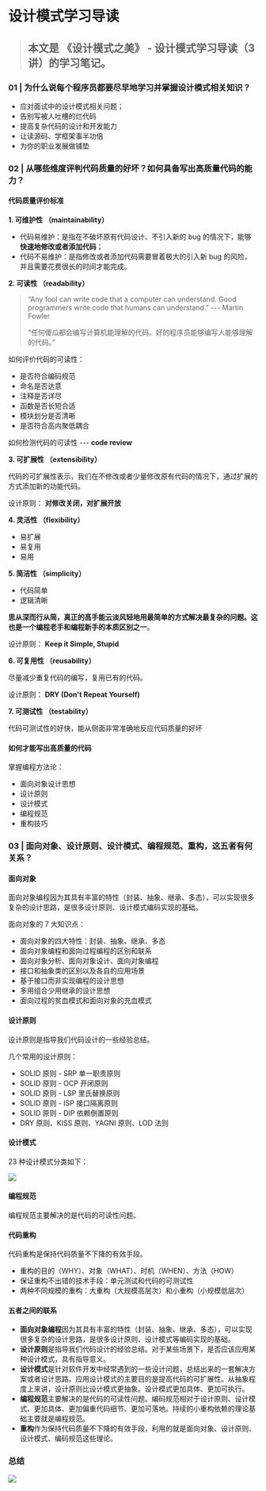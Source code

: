 # 设计模式学习导读

> ## 本文是 《设计模式之美》 - 设计模式学习导读（3讲）的学习笔记。

### 01 \| 为什么说每个程序员都要尽早地学习并掌握设计模式相关知识？

* 应对面试中的设计模式相关问题；
* 告别写被人吐槽的烂代码
* 提高复杂代码的设计和开发能力
* 让读源码、学框架事半功倍
* 为你的职业发展做铺垫

### 02 \| 从哪些维度评判代码质量的好坏？如何具备写出高质量代码的能力？

#### 代码质量评价标准

**1. 可维护性 （maintainability）**

* 代码易维护：是指在不破坏原有代码设计、不引入新的 bug 的情况下，能够**快速地修改或者添加代码**；
* 代码不易维护：是指修改或者添加代码需要冒着极大的引入新 bug 的风险，并且需要花费很长的时间才能完成。

**2. 可读性 （readability）**

> “Any fool can write code that a computer can understand. Good programmers write code that humans can understand.” --- Martin Fowler
>
> “任何傻瓜都会编写计算机能理解的代码。好的程序员能够编写人能够理解的代码。”

如何评价代码的可读性：

* 是否符合编码规范
* 命名是否达意
* 注释是否详尽
* 函数是否长短合适
* 模块划分是否清晰
* 是否符合高内聚低耦合

如何检测代码的可读性 --- **code review**

**3. 可扩展性 （extensibility）**

代码的可扩展性表示，我们在不修改或者少量修改原有代码的情况下，通过扩展的方式添加新的功能代码。

设计原则： **对修改关闭，对扩展开放**

**4. 灵活性 （flexibility）**

* 易扩展
* 易复用
* 易用

**5. 简洁性 （simplicity）**

* 代码简单
* 逻辑清晰

**思从深而行从简，真正的高手能云淡风轻地用最简单的方式解决最复杂的问题。这也是一个编程老手和编程新手的本质区别之一**。

设计原则： **Keep it Simple, Stupid**

**6. 可复用性 （reusability）**

尽量减少重复代码的编写，复用已有的代码。

设计原则： **DRY \(Don't Repeat Yourself\)**

**7. 可测试性 （testability）**

代码可测试性的好快，能从侧面非常准确地反应代码质量的好坏

#### 如何才能写出高质量的代码

掌握编程方法论：

* 面向对象设计思想
* 设计原则
* 设计模式
* 编程规范
* 重构技巧

### 03 \| 面向对象、设计原则、设计模式、编程规范、重构，这五者有何关系？

#### 面向对象

面向对象编程因为其具有丰富的特性（封装、抽象、继承、多态），可以实现很多复杂的设计思路，是很多设计原则、设计模式编码实现的基础。

面向对象的 7 大知识点：

* 面向对象的四大特性：封装、抽象、继承、多态
* 面向对象编程和面向过程编程的区别和联系
* 面向对象分析、面向对象设计、面向对象编程
* 接口和抽象类的区别以及各自的应用场景
* 基于接口而非实现编程的设计思想
* 多用组合少用继承的设计思想
* 面向过程的贫血模式和面向对象的充血模式

#### 设计原则

设计原则是指导我们代码设计的一些经验总结。

几个常用的设计原则：

* SOLID 原则 - SRP 单一职责原则
* SOLID 原则 - OCP 开闭原则
* SOLID 原则 - LSP 里氏替换原则
* SOLID 原则 - ISP 接口隔离原则
* SOLID 原则 - DIP 依赖倒置原则
* DRY 原则、KISS 原则、YAGNI 原则、LOD 法则

#### 设计模式

23 种设计模式分类如下：

![](https://seven-blog-2019.oss-cn-beijing.aliyuncs.com/设计模式2.png)

#### 编程规范

编程规范主要解决的是代码的可读性问题。

#### 代码重构

代码重构是保持代码质量不下降的有效手段。

* 重构的目的（WHY）、对象（WHAT）、时机（WHEN）、方法（HOW）
* 保证重构不出错的技术手段：单元测试和代码的可测试性
* 两种不同规模的重构：大重构（大规模高层次）和小重构（小规模低层次）

#### 五者之间的联系

* **面向对象编程**因为其具有丰富的特性（封装、抽象、继承、多态），可以实现很多复杂的设计思路，是很多设计原则、设计模式等编码实现的基础。
* **设计原则**是指导我们代码设计的经验总结。对于某些场景下，是否应该应用某种设计模式，具有指导意义。
* **设计模式**是针对软件开发中经常遇到的一些设计问题，总结出来的一套解决方案或者设计思路。应用设计模式的主要目的是提高代码的可扩展性。从抽象程度上来讲，设计原则比设计模式更抽象。设计模式更加具体、更加可执行。
* **编程规范**主要解决的是代码的可读性问题。编码规范相对于设计原则、设计模式、更加具体、更加偏重代码细节、更加可落地。持续的小重构依赖的理论基础主要就是编程规范。
* **重构**作为保持代码质量不下降的有效手段，利用的就是面向对象、设计原则、设计模式、编码规范这些理论。

### 总结

![](https://seven-blog-2019.oss-cn-beijing.aliyuncs.com/编程方法论.png)

